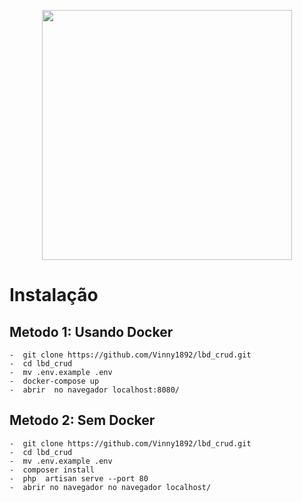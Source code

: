 <p align="center"><a href="https://laravel.com" target="_blank"><img src="https://raw.githubusercontent.com/laravel/art/master/logo-lockup/5%20SVG/2%20CMYK/1%20Full%20Color/laravel-logolockup-cmyk-red.svg" width="400"></a></p>

# Instalação

## Metodo 1: Usando Docker
    -  git clone https://github.com/Vinny1892/lbd_crud.git 
    -  cd lbd_crud
    -  mv .env.example .env
    -  docker-compose up
    -  abrir  no navegador localhost:8080/
## Metodo 2: Sem Docker
    -  git clone https://github.com/Vinny1892/lbd_crud.git 
    -  cd lbd_crud
    -  mv .env.example .env
    -  composer install
    -  php  artisan serve --port 80 
    -  abrir no navegador no navegador localhost/

    

